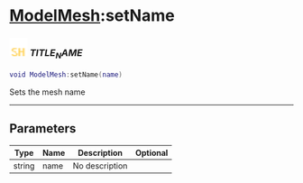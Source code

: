 # [ModelMesh](../modelmesh/README.md):setName

### <img src="../../.gitbook/assets/shared.png" width="32" height="32" /> $TITLE_NAME$

```lua
void ModelMesh:setName(name)
```

Sets the mesh name<br>

-----------------
## Parameters

| Type   | Name | Description | Optional |
| ------ | ---- | ----------- | -------: |
| string | name | No description |  |
